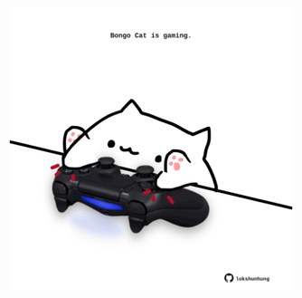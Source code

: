 <!-- built at 27/03/2025, 03:11:39 UTC -->
<p align="center">
  <img width="500" height="500" src="./ReadmeImage.svg">
</p>

